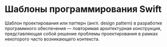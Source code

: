 # Шаблоны программирования Swift

Шаблон проектирования или паттерн (англ. design pattern) в разработке программного обеспечения — повторимая архитектурная конструкция, представляющая собой решение проблемы проектирования в рамках некоторого часто возникающего контекста.



